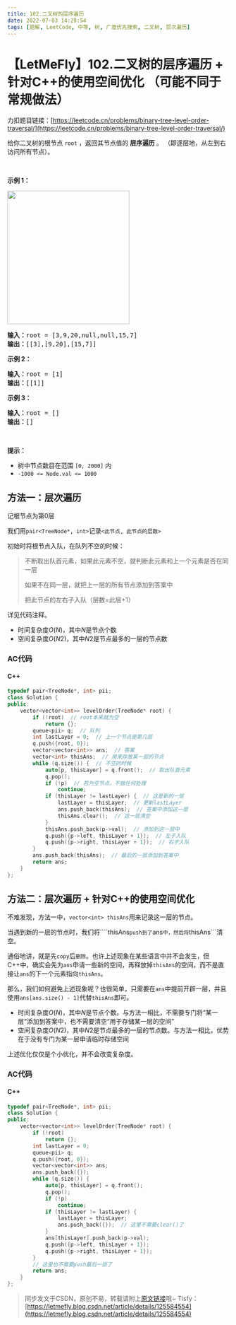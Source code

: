 ```yaml
---
title: 102.二叉树的层序遍历
date: 2022-07-03 14:28:54
tags: [题解, LeetCode, 中等, 树, 广度优先搜索, 二叉树, 层次遍历]
---
```


# 【LetMeFly】102.二叉树的层序遍历 + 针对C++的使用空间优化 （可能不同于常规做法）

力扣题目链接：[https://leetcode.cn/problems/binary-tree-level-order-traversal/](https://leetcode.cn/problems/binary-tree-level-order-traversal/)

<p>给你二叉树的根节点 <code>root</code> ，返回其节点值的 <strong>层序遍历</strong> 。 （即逐层地，从左到右访问所有节点）。</p>

<p>&nbsp;</p>

<p><strong>示例 1：</strong></p>
<img alt="" src="https://assets.leetcode.com/uploads/2021/02/19/tree1.jpg" style="width: 277px; height: 302px;" />
<pre>
<strong>输入：</strong>root = [3,9,20,null,null,15,7]
<strong>输出：</strong>[[3],[9,20],[15,7]]
</pre>

<p><strong>示例 2：</strong></p>

<pre>
<strong>输入：</strong>root = [1]
<strong>输出：</strong>[[1]]
</pre>

<p><strong>示例 3：</strong></p>

<pre>
<strong>输入：</strong>root = []
<strong>输出：</strong>[]
</pre>

<p>&nbsp;</p>

<p><strong>提示：</strong></p>

<ul>
	<li>树中节点数目在范围 <code>[0, 2000]</code> 内</li>
	<li><code>-1000 &lt;= Node.val &lt;= 1000</code></li>
</ul>


    
## 方法一：层次遍历

记根节点为第$0$层

我们用```pair<TreeNode*, int>```记录```<此节点, 此节点的层数>```

初始时将根节点入队，在队列不空的时候：

> 不断取出队首元素，如果此元素不空，就判断此元素和上一个元素是否在同一层
>
> 如果不在同一层，就把上一层的所有节点添加到答案中
>
> 把此节点的左右子入队（层数=此层+1）

详见代码注释。

+ 时间复杂度$O(N)$，其中$N$是节点个数
+ 空间复杂度$O(N2)$，其中$N2$是节点最多的一层的节点数

### AC代码

#### C++

```cpp
typedef pair<TreeNode*, int> pii;
class Solution {
public:
    vector<vector<int>> levelOrder(TreeNode* root) {
        if (!root)  // root本来就为空
            return {};
        queue<pii> q;  // 队列
        int lastLayer = 0;  // 上一个节点是第几层
        q.push({root, 0});
        vector<vector<int>> ans;  // 答案
        vector<int> thisAns;  // 用来存放某一层的节点
        while (q.size()) {  // 不空的时候
            auto[p, thisLayer] = q.front();  // 取出队首元素
            q.pop();
            if (!p)  // 若为空节点，不做任何处理
                continue;
            if (thisLayer != lastLayer) {  // 这是新的一层
                lastLayer = thisLayer;  // 更新lastLayer
                ans.push_back(thisAns);  // 答案中添加这一层
                thisAns.clear();  // 这一层清空
            }
            thisAns.push_back(p->val);  // 添加到这一层中
            q.push({p->left, thisLayer + 1});  // 左子入队
            q.push({p->right, thisLayer + 1});  // 右子入队
        }
        ans.push_back(thisAns);  // 最后的一层添加到答案中
        return ans;
    }
};
```

## 方法二：层次遍历 + 针对C++的使用空间优化

不难发现，方法一中，```vector<int> thisAns```用来记录这一层的节点。

当遇到新的一层的节点时，我们将````thisAns```push到了```ans```中，然后将```thisAns```清空。

通俗地讲，就是先```copy```后```删除```。也许上述现象在某些语言中并不会发生，但C++中，确实会先为```ans```申请一些新的空间，再释放掉```thisAns```的空间，而不是直接让```ans```的下一个元素指向```thisAns```。

那么，我们如何避免上述现象呢？也很简单，只需要在```ans```中提前开辟一层，并且使用```ans[ans.size() - 1]```代替```thisAns```即可。

+ 时间复杂度$O(N)$，其中$N$是节点个数。与方法一相比，不需要专门将“某一层”添加到答案中，也不需要清空“用于存储某一层的空间”
+ 空间复杂度$O(N2)$，其中$N2$是节点最多的一层的节点数。与方法一相比，优势在于没有专门为某一层申请临时存储空间

上述优化仅仅是个小优化，并不会改变复杂度。

### AC代码

#### C++

```cpp
typedef pair<TreeNode*, int> pii;
class Solution {
public:
    vector<vector<int>> levelOrder(TreeNode* root) {
        if (!root)
            return {};
        int lastLayer = 0;
        queue<pii> q;
        q.push({root, 0});
        vector<vector<int>> ans;
        ans.push_back({});
        while (q.size()) {
            auto[p, thisLayer] = q.front();
            q.pop();
            if (!p)
                continue;
            if (thisLayer != lastLayer) {
                lastLayer = thisLayer;
                ans.push_back({});  // 这里不需要clear()了
            }
            ans[thisLayer].push_back(p->val);
            q.push({p->left, thisLayer + 1});
            q.push({p->right, thisLayer + 1});
        }
        // 这里也不需要push最后一层了
        return ans;
    }
};
```

> 同步发文于CSDN，原创不易，转载请附上[原文链接](https://blog.tisfy.eu.org/2022/07/03/LeetCode%200102.%E4%BA%8C%E5%8F%89%E6%A0%91%E7%9A%84%E5%B1%82%E5%BA%8F%E9%81%8D%E5%8E%86/)哦~
> Tisfy：[https://letmefly.blog.csdn.net/article/details/125584554](https://letmefly.blog.csdn.net/article/details/125584554)

